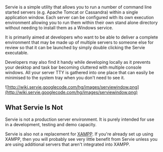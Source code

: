 Servie is a simple utility that allows you to run a number of command line started servers (e.g. Apache Tomcat or Cassandra) within a single application window. Each server can be configured with its own execution environment allowing you to run them within their own stand alone directory without needing to install them as a Windows service.

It is primarily aimed at developers who want to be able to deliver a complete environment that may be made up of multiple servers to someone else for review so that it can be launched by simply double clicking the Servie executable.

Developers may also find it handy while developing locally as it prevents your desktop and task bar becoming cluttered with multiple console windows. All your server TTY is gathered into one place that can easily be minimised to the system tray when you don't need to see it.

![http://wiki.servie.googlecode.com/hg/images/serviewindow.png](http://wiki.servie.googlecode.com/hg/images/serviewindow.png)

## What Servie Is Not ##

Servie is not a production server environment. It is purely intended for use in a development, testing and demo capacity.

Servie is also not a replacement for [XAMPP](http://www.apachefriends.org/en/xampp.html). If you're already set up using XAMPP, then you will probably see very little benefit from Servie unless you are using additional servers that aren't integrated into XAMPP.